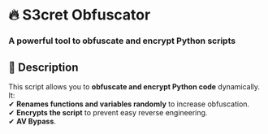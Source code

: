 # 🔥 S3cret Obfuscator
### **A powerful tool to obfuscate and encrypt Python scripts**  

## 📌 **Description**
This script allows you to **obfuscate and encrypt Python code** dynamically. It:  
✔ **Renames functions and variables randomly** to increase obfuscation.  
✔ **Encrypts the script** to prevent easy reverse engineering.  
✔ **AV Bypass**.

